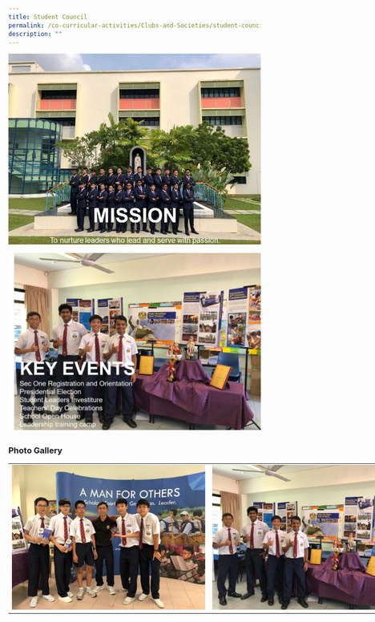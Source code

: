 ```yaml
---
title: Student Council
permalink: /co-curricular-activities/Clubs-and-Societies/student-council/
description: ""
---
```

![](/images/sc1.jpeg)

![](/images/sc3.jpeg)

### Photo Gallery

<table style="undefined;table-layout: fixed; width: 800px">
<colgroup>
<col style="width: 400px">
<col style="width: 400px">
</colgroup>
<tbody>
  <tr>
    <td><img src="/images/sc4.jpeg"></td>
    <td><img src="/images/sc5.jpeg"></td>
  </tr>
</tbody>
</table>